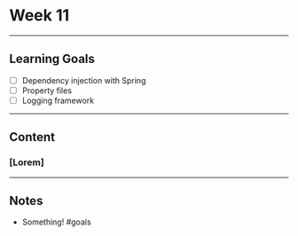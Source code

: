 # Week 11
---
## Learning Goals
- [ ] Dependency injection with Spring
- [ ] Property files
- [ ] Logging framework
---
## Content
### [Lorem]
---
## Notes
- Something!
#goals